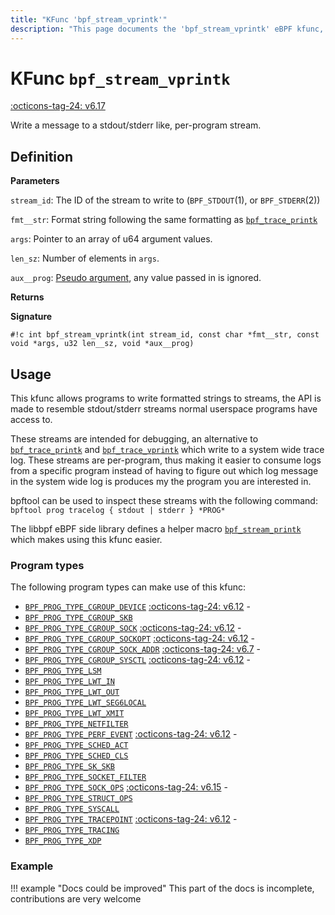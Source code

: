 ```yaml
---
title: "KFunc 'bpf_stream_vprintk'"
description: "This page documents the 'bpf_stream_vprintk' eBPF kfunc, including its definition, usage, program types that can use it, and examples."
---
```

# KFunc `bpf_stream_vprintk`

<!-- [FEATURE_TAG](bpf_stream_vprintk) -->
[:octicons-tag-24: v6.17](https://github.com/torvalds/linux/commit/5ab154f1463a111e1dc8fd5d31eaa7a2a71fe2e6)
<!-- [/FEATURE_TAG] -->

Write a message to a <nospell>stdout/stderr</nospell> like, per-program stream.

## Definition

**Parameters**

`stream_id`: The ID of the stream to write to (`BPF_STDOUT`(1), or `BPF_STDERR`(2))

`fmt__str`: Format string following the same formatting as [`bpf_trace_printk`](../helper-function/bpf_trace_printk.md)

`args`: Pointer to an array of u64 argument values.

`len_sz`: Number of elements in `args`.

`aux__prog`: [Pseudo argument](../concepts/kfuncs.md#__prog-annotation), any value passed in is ignored.

**Returns**

**Signature**

<!-- [KFUNC_DEF] -->
`#!c int bpf_stream_vprintk(int stream_id, const char *fmt__str, const void *args, u32 len__sz, void *aux__prog)`
<!-- [/KFUNC_DEF] -->

## Usage

This kfunc allows programs to write formatted strings to streams, the API is made to resemble <nospell>stdout/stderr</nospell> streams normal userspace programs have access to. 

These streams are intended for debugging, an alternative to [`bpf_trace_printk`](../helper-function/bpf_trace_printk.md) and [`bpf_trace_vprintk`](../helper-function/bpf_trace_vprintk.md) which write to a system wide trace log. These streams are per-program, thus making it easier to consume logs from a specific program instead of having to figure out which log message in the system wide log is produces my the program you are interested in.

bpftool can be used to inspect these streams with the following command: `bpftool prog tracelog { stdout | stderr } *PROG*`

The libbpf eBPF side library defines a helper macro [`bpf_stream_printk`](../../ebpf-library/libbpf/ebpf/bpf_stream_printk.md) which makes using this kfunc easier.

### Program types

The following program types can make use of this kfunc:

<!-- [KFUNC_PROG_REF] -->
- [`BPF_PROG_TYPE_CGROUP_DEVICE`](../program-type/BPF_PROG_TYPE_CGROUP_DEVICE.md) [:octicons-tag-24: v6.12](https://github.com/torvalds/linux/commit/67666479edf1e2b732f4d0ac797885e859a78de4) - 
- [`BPF_PROG_TYPE_CGROUP_SKB`](../program-type/BPF_PROG_TYPE_CGROUP_SKB.md)
- [`BPF_PROG_TYPE_CGROUP_SOCK`](../program-type/BPF_PROG_TYPE_CGROUP_SOCK.md) [:octicons-tag-24: v6.12](https://github.com/torvalds/linux/commit/67666479edf1e2b732f4d0ac797885e859a78de4) - 
- [`BPF_PROG_TYPE_CGROUP_SOCKOPT`](../program-type/BPF_PROG_TYPE_CGROUP_SOCKOPT.md) [:octicons-tag-24: v6.12](https://github.com/torvalds/linux/commit/67666479edf1e2b732f4d0ac797885e859a78de4) - 
- [`BPF_PROG_TYPE_CGROUP_SOCK_ADDR`](../program-type/BPF_PROG_TYPE_CGROUP_SOCK_ADDR.md) [:octicons-tag-24: v6.7](https://github.com/torvalds/linux/commit/53e380d21441909b12b6e0782b77187ae4b971c4) - 
- [`BPF_PROG_TYPE_CGROUP_SYSCTL`](../program-type/BPF_PROG_TYPE_CGROUP_SYSCTL.md) [:octicons-tag-24: v6.12](https://github.com/torvalds/linux/commit/67666479edf1e2b732f4d0ac797885e859a78de4) - 
- [`BPF_PROG_TYPE_LSM`](../program-type/BPF_PROG_TYPE_LSM.md)
- [`BPF_PROG_TYPE_LWT_IN`](../program-type/BPF_PROG_TYPE_LWT_IN.md)
- [`BPF_PROG_TYPE_LWT_OUT`](../program-type/BPF_PROG_TYPE_LWT_OUT.md)
- [`BPF_PROG_TYPE_LWT_SEG6LOCAL`](../program-type/BPF_PROG_TYPE_LWT_SEG6LOCAL.md)
- [`BPF_PROG_TYPE_LWT_XMIT`](../program-type/BPF_PROG_TYPE_LWT_XMIT.md)
- [`BPF_PROG_TYPE_NETFILTER`](../program-type/BPF_PROG_TYPE_NETFILTER.md)
- [`BPF_PROG_TYPE_PERF_EVENT`](../program-type/BPF_PROG_TYPE_PERF_EVENT.md) [:octicons-tag-24: v6.12](https://github.com/torvalds/linux/commit/bc638d8cb5be813d4eeb9f63cce52caaa18f3960) - 
- [`BPF_PROG_TYPE_SCHED_ACT`](../program-type/BPF_PROG_TYPE_SCHED_ACT.md)
- [`BPF_PROG_TYPE_SCHED_CLS`](../program-type/BPF_PROG_TYPE_SCHED_CLS.md)
- [`BPF_PROG_TYPE_SK_SKB`](../program-type/BPF_PROG_TYPE_SK_SKB.md)
- [`BPF_PROG_TYPE_SOCKET_FILTER`](../program-type/BPF_PROG_TYPE_SOCKET_FILTER.md)
- [`BPF_PROG_TYPE_SOCK_OPS`](../program-type/BPF_PROG_TYPE_SOCK_OPS.md) [:octicons-tag-24: v6.15](https://github.com/torvalds/linux/commit/59422464266f8baa091edcb3779f0955a21abf00) - 
- [`BPF_PROG_TYPE_STRUCT_OPS`](../program-type/BPF_PROG_TYPE_STRUCT_OPS.md)
- [`BPF_PROG_TYPE_SYSCALL`](../program-type/BPF_PROG_TYPE_SYSCALL.md)
- [`BPF_PROG_TYPE_TRACEPOINT`](../program-type/BPF_PROG_TYPE_TRACEPOINT.md) [:octicons-tag-24: v6.12](https://github.com/torvalds/linux/commit/bc638d8cb5be813d4eeb9f63cce52caaa18f3960) - 
- [`BPF_PROG_TYPE_TRACING`](../program-type/BPF_PROG_TYPE_TRACING.md)
- [`BPF_PROG_TYPE_XDP`](../program-type/BPF_PROG_TYPE_XDP.md)
<!-- [/KFUNC_PROG_REF] -->

### Example

!!! example "Docs could be improved"
    This part of the docs is incomplete, contributions are very welcome

